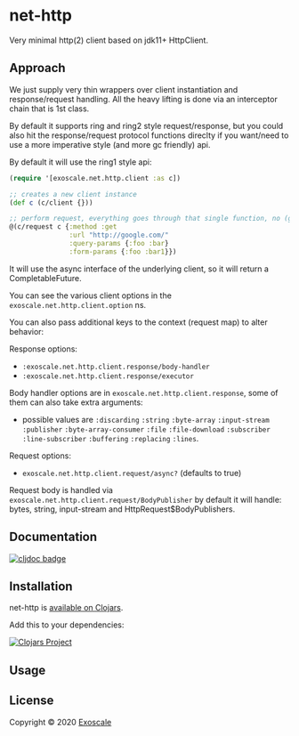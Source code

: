# net-http

Very minimal http(2) client based on jdk11+ HttpClient.

## Approach

We just supply very thin wrappers over client instantiation and
response/request handling. All the heavy lifting is done via an
interceptor chain that is 1st class.

By default it supports ring and ring2 style request/response, but you
could also hit the response/request protocol functions direclty if you
want/need to use a more imperative style (and more gc friendly) api.

By default it will use the ring1 style api:

``` clj
(require '[exoscale.net.http.client :as c])

;; creates a new client instance
(def c (c/client {}))

;; perform request, everything goes through that single function, no (get ...) (post ...), etc.
@(c/request c {:method :get
               :url "http://google.com/"
               :query-params {:foo :bar}
               :form-params {:foo :bar1}})
```

It will use the async interface of the underlying client,
so it will return a CompletableFuture.

You can see the various client options in the
`exoscale.net.http.client.option` ns.

You can also pass additional keys to the context (request map) to alter behavior:

Response options:

* `:exoscale.net.http.client.response/body-handler`
* `:exoscale.net.http.client.response/executor`

Body handler options are in `exoscale.net.http.client.response`, some
of them can also take extra arguments:

- possible values are `:discarding` `:string` `:byte-array`
`:input-stream` `:publisher` `:byte-array-consumer` `:file`
`:file-download` `:subscriber` `:line-subscriber` `:buffering`
`:replacing` `:lines`.

Request options:

* `exoscale.net.http.client.request/async?` (defaults  to true)

Request body is handled via `exoscale.net.http.client.request/BodyPublisher` by default it will handle: bytes, string, input-stream and HttpRequest$BodyPublishers.

## Documentation

[![cljdoc badge](https://cljdoc.xyz/badge/exoscale/net-http)](https://cljdoc.xyz/d/exoscale/net-http/CURRENT)

## Installation

net-http is [available on Clojars](https://clojars.org/exoscale/net-http).

Add this to your dependencies:

[![Clojars Project](https://img.shields.io/clojars/v/exoscale/net-http.svg)](https://clojars.org/exoscale/net-http)

## Usage



## License

Copyright © 2020 [Exoscale](https://exoscale.com)
